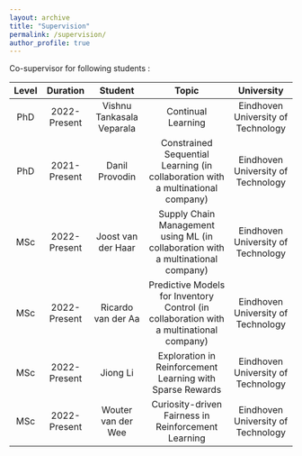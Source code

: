 ```yaml
---
layout: archive
title: "Supervision"
permalink: /supervision/
author_profile: true
---
```

Co-supervisor for following students :

| Level | Duration | Student |Topic | University |
| :-------------:| :-------------: | :-------------: | :-------------: | :-------------: |
| PhD | 2022-Present | Vishnu Tankasala Veparala | Continual Learning | Eindhoven University of Technology |
| PhD | 2021-Present | Danil Provodin | Constrained Sequential Learning (in collaboration with a multinational company) | Eindhoven University of Technology |
| MSc | 2022-Present | Joost van der Haar | Supply Chain Management using ML (in collaboration with a multinational company) | Eindhoven University of Technology |
| MSc | 2022-Present | Ricardo van der Aa |Predictive Models for Inventory Control (in collaboration with a multinational company) | Eindhoven University of Technology |
| MSc | 2022-Present | Jiong Li | Exploration in Reinforcement Learning with Sparse Rewards | Eindhoven University of Technology |
| MSc | 2022-Present | Wouter van der Wee | Curiosity-driven Fairness in Reinforcement Learning | Eindhoven University of Technology |

